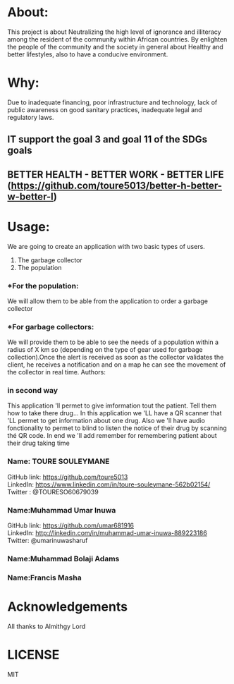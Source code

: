 # About: 
This project is about Neutralizing the high level of ignorance and illiteracy among the resident of the community within African countries. By enlighten the people of the community and the society in general about Healthy and better lifestyles, also to have a conducive environment.

# Why:
Due to inadequate financing, poor infrastructure and technology, lack of public awareness on good sanitary practices, inadequate legal and regulatory laws. 
## IT support the goal 3 and goal 11 of the SDGs goals

## BETTER HEALTH - BETTER WORK - BETTER LIFE (https://github.com/toure5013/better-h-better-w-better-l)


# Usage:

We are going to create an application with two basic types of users.
1) The garbage collector
2) The population
### *For the population:
 We will allow them to be able from the application to order a garbage collector
### *For garbage collectors:
We will provide them to be able to see the needs of a population within a radius of X km so (depending on the type of gear used for garbage collection).Once the alert is received as soon as the collector validates the client, he receives a notification and on a map he can see the movement of the collector in real time.
Authors:

### in second way
This application 'll permet to give imformation tout the patient. Tell them how to take there drug... In this application we 'LL have a QR scanner that 'LL permet to get information about one drug. Also we 'll have audio fonctionality to permet to blind to listen the notice of their drug by scanning thé QR code. In end we 'll add remember for remembering patient about their drug taking time
           
### Name: TOURE SOULEYMANE
GitHub link: https://github.com/toure5013 <br>
LinkedIn: https://www.linkedin.com/in/toure-souleymane-562b02154/<br>
Twitter : @TOURESO60679039

### Name:Muhammad Umar Inuwa
GitHub link: https://github.com/umar681916 <br>
LinkedIn: http://linkedin.com/in/muhammad-umar-inuwa-889223186 <br>
Twitter: @umarinuwasharuf

### Name:Muhammad Bolaji Adams

### Name:Francis Masha

# Acknowledgements
All thanks to Almithgy Lord

# LICENSE
MIT


